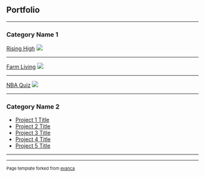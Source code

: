 ## Portfolio

---

### Category Name 1 

[Rising High](https://irpea.itch.io/rising-high)
<img src="images/dummy_thumbnail.jpg?raw=true"/>

---
[Farm Living](https://dareiosj.itch.io/farm-living)
<img src="images/dummy_thumbnail.jpg?raw=true"/>

---
[NBA Quiz](https://play.google.com/store/apps/details?id=com.crnaduja123.NBAQuiz&hl=hr&gl=US)
<img src="images/dummy_thumbnail.jpg?raw=true"/>

---

### Category Name 2

- [Project 1 Title](http://example.com/)
- [Project 2 Title](http://example.com/)
- [Project 3 Title](http://example.com/)
- [Project 4 Title](http://example.com/)
- [Project 5 Title](http://example.com/)

---




---
<p style="font-size:11px">Page template forked from <a href="https://github.com/evanca/quick-portfolio">evanca</a></p>
<!-- Remove above link if you don't want to attibute -->
